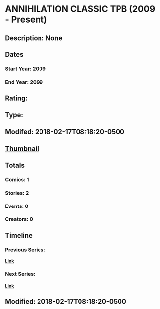# ANNIHILATION CLASSIC TPB (2009 - Present)
## Description: None
## Dates
### Start Year: 2009
### End Year: 2099
## Rating: 
## Type: 
## Modifed: 2018-02-17T08:18:20-0500
## [Thumbnail](http://i.annihil.us/u/prod/marvel/i/mg/f/40/4bb4bed56a7a8.jpg)
## Totals
### Comics: 1
### Stories: 2
### Events: 0
### Creators: 0
## Timeline
### Previous Series: 
#### [Link]()
### Next Series: 
#### [Link]()
## Modified: 2018-02-17T08:18:20-0500